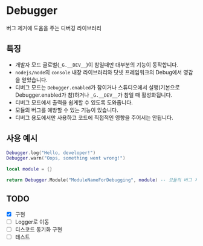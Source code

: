 # Debugger
버그 제거에 도움을 주는 디버깅 라이브러리

## 특징
- 개발자 모드 글로벌(`_G.__DEV__`)이 참일때만 대부분의 기능이 동작합니다.
- `nodejs/node`의 `console` 내장 라이브러리와 닷넷 프레임워크의 Debug에서 영감을 얻었습니다.
- 디버그 모드는 `Debugger.enabled`가 참이거나 스튜디오에서 실행(기본으로 Debugger.enabled가 참)하거나 `_G.__DEV__`가 참일 때 활성화됩니다.
- 디버그 모드에서 출력을 쉽게할 수 있도록 도와줍니다.
- 모듈의 버그를 예방할 수 있는 기능이 있습니다.
- 디버그 용도에서만 사용하고 코드에 직접적인 영향을 주어서는 안됩니다.

## 사용 예시
```lua
Debugger.log("Hello, developer!")
Debugger.warn("Oops, something went wrong!")

local module = {}

return Debugger.Module("ModuleNameForDebugging", module) -- 모듈의 버그 체크

```

## TODO
- [x] 구현
- [ ] Logger로 이동
- [ ] 디스코드 동기화 구현
- [ ] 테스트
